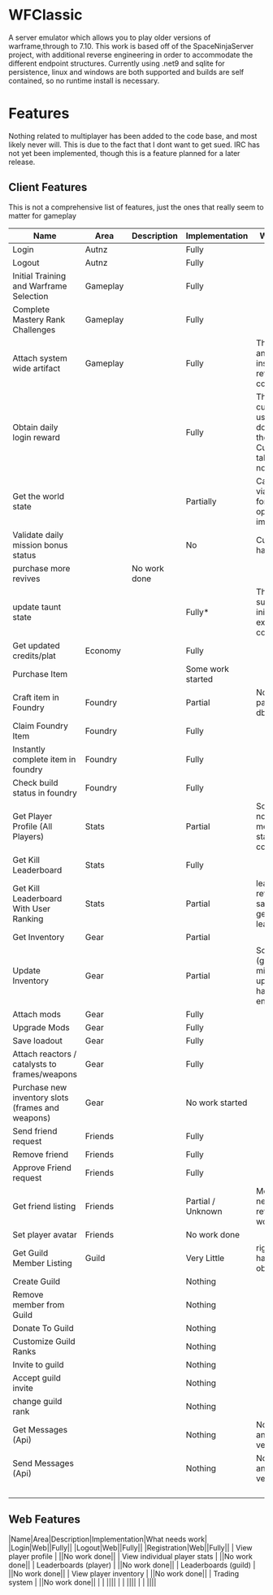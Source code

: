 # WFClassic

A server emulator which allows you to play older versions of warframe,through to 7.10.
This work is based off of the SpaceNinjaServer project, with additional reverse engineering in order to accommodate the different endpoint structures. 
Currently using .net9 and sqlite for persistence, linux and windows are both supported and builds are self contained, so no runtime install is necessary. 


# Features

Nothing related to multiplayer has been added to the code base, and most likely never will. This is due to the fact that I dont want to get sued.
IRC has not yet been implemented, though this is a feature planned for a later release.

## Client Features

This is not a comprehensive list of features, just the ones that really seem to matter for gameplay


|Name|Area|Description|Implementation|What needs work|
|--|--|--|--|--|
|Login| Autnz ||Fully||
|Logout| Autnz ||Fully||
|Initial Training and Warframe Selection| Gameplay ||Fully||
|Complete Mastery Rank Challenges| Gameplay ||Fully||
|Attach system wide artifact| Gameplay ||Fully|This is not actually an api endpoint, but instead relies on returnign inventory correctly|
| Obtain daily login reward| ||Fully| This is customizable and uses older documentation for the rewards listing. Current state drop table percentage is not period accurate |
| Get the world state | || Partially | Can be configured via db, alerts work for the most part.  operations are not implemented|
| Validate daily mission bonus status| ||No| Currently hardcoded|
| purchase more revives ||No work done||
| update taunt state | ||Fully*| There may be a bug surrounding the initial lotus explanation after completing training |
|Get updated credits/plat| Economy ||Fully||
|Purchase Item | ||Some work started||
| Craft item in Foundry | Foundry ||Partial|Not all recipes are parsed / available in db|
| Claim Foundry Item|Foundry ||Fully||
| Instantly complete item in foundry| Foundry ||Fully||
| Check build status in foundry | Foundry  ||Fully||
|Get Player Profile (All Players)| Stats ||Partial| Some stats have not appeared in the metrics, so some stats might not be correct|
|Get Kill Leaderboard| Stats ||Fully||
|Get Kill Leaderboard With User Ranking| Stats ||Partial| leaderboard that is returned is the same as the general leaderboard|
|Get Inventory| Gear ||Partial||
|Update Inventory| Gear ||Partial| Some areas (goals/completions) might not be updated as they have yet to be encountered  |
|Attach mods| Gear ||Fully||
|Upgrade Mods| Gear ||Fully||
|Save loadout| Gear ||Fully||
| Attach reactors / catalysts to frames/weapons| Gear||Fully||
| Purchase new inventory slots (frames and weapons)| Gear ||No work started||
|Send friend request| Friends ||Fully||
|Remove friend| Friends ||Fully||
| Approve Friend request | Friends || Fully ||
| Get friend listing |Friends || Partial / Unknown | More data might need to be returned. but list works.|
| Set player avatar | Friends || No work done||
| Get Guild Member Listing |Guild || Very Little | right now has hardcoded return object |
| Create Guild| ||Nothing||
| Remove member from Guild | ||Nothing||
| Donate To Guild | ||Nothing||
| Customize Guild Ranks | ||Nothing||
| Invite to guild | ||Nothing||
| Accept guild invite | ||Nothing||
| change guild rank | ||Nothing||
|Get Messages (Api) | ||Nothing| No idea what this is and it might be a vestigial endpoint|
|Send Messages (Api) | ||Nothing| No idea what this is and it might be a vestigial endpoint|
| | ||||
| | ||||
| | ||||
| | ||||

## Web Features

|Name|Area|Description|Implementation|What needs work|
|Login|Web||Fully||
|Logout|Web||Fully||
|Registration|Web||Fully||
| View player profile | ||No work done||
| View individual player stats | ||No work done||
| Leaderboards (player)  | ||No work done||
| Leaderboards (guild) | ||No work done||
| View player inventory  | ||No work done||
| Trading system  | ||No work done||
| | ||||
| | ||||
| | ||||

